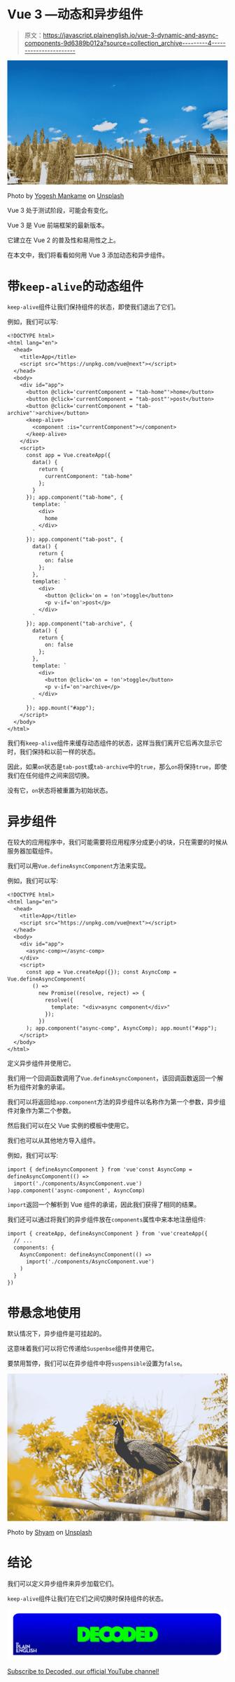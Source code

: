 # Vue 3 —动态和异步组件

> 原文：<https://javascript.plainenglish.io/vue-3-dynamic-and-async-components-9d6389b012a?source=collection_archive---------4----------------------->

![](img/9bf569b3ea2cbc61a92b40517f3df5f8.png)

Photo by [Yogesh Mankame](https://unsplash.com/@yogi198?utm_source=medium&utm_medium=referral) on [Unsplash](https://unsplash.com?utm_source=medium&utm_medium=referral)

Vue 3 处于测试阶段，可能会有变化。

Vue 3 是 Vue 前端框架的最新版本。

它建立在 Vue 2 的普及性和易用性之上。

在本文中，我们将看看如何用 Vue 3 添加动态和异步组件。

# 带`keep-alive`的动态组件

`keep-alive`组件让我们保持组件的状态，即使我们退出了它们。

例如，我们可以写:

```
<!DOCTYPE html>
<html lang="en">
  <head>
    <title>App</title>
    <script src="https://unpkg.com/vue@next"></script>
  </head>
  <body>
    <div id="app">
      <button @click='currentComponent = "tab-home"'>home</button>
      <button @click='currentComponent = "tab-post"'>post</button>
      <button @click='currentComponent = "tab-archive"'>archive</button>
      <keep-alive>
        <component :is="currentComponent"></component>
      </keep-alive>
    </div>
    <script>
      const app = Vue.createApp({
        data() {
          return {
            currentComponent: "tab-home"
          };
        }
      }); app.component("tab-home", {
        template: `
          <div>
            home
          </div>
        `
      }); app.component("tab-post", {
        data() {
          return {
            on: false
          };
        },
        template: `
          <div>
            <button @click='on = !on'>toggle</button>
            <p v-if='on'>post</p>
          </div>
        `
      }); app.component("tab-archive", {
        data() {
          return {
            on: false
          };
        },
        template: `
          <div>
            <button @click='on = !on'>toggle</button>
            <p v-if='on'>archive</p>
          </div>
        `
      }); app.mount("#app");
    </script>
  </body>
</html>
```

我们有`keep-alive`组件来缓存动态组件的状态，这样当我们离开它后再次显示它时，我们保持和以前一样的状态。

因此，如果`on`状态是`tab-post`或`tab-archive`中的`true`，那么`on`将保持`true`，即使我们在任何组件之间来回切换。

没有它，`on`状态将被重置为初始状态。

# 异步组件

在较大的应用程序中，我们可能需要将应用程序分成更小的块，只在需要的时候从服务器加载组件。

我们可以用`Vue.defineAsyncComponent`方法来实现。

例如，我们可以写:

```
<!DOCTYPE html>
<html lang="en">
  <head>
    <title>App</title>
    <script src="https://unpkg.com/vue@next"></script>
  </head>
  <body>
    <div id="app">
      <async-comp></async-comp>
    </div>
    <script>
      const app = Vue.createApp({}); const AsyncComp = Vue.defineAsyncComponent(
        () =>
          new Promise((resolve, reject) => {
            resolve({
              template: "<div>async component</div>"
            });
          })
      ); app.component("async-comp", AsyncComp); app.mount("#app");
    </script>
  </body>
</html>
```

定义异步组件并使用它。

我们用一个回调函数调用了`Vue.defineAsyncComponent`，该回调函数返回一个解析为组件对象的承诺。

我们可以将返回给`app.component`方法的异步组件以名称作为第一个参数，异步组件对象作为第二个参数。

然后我们可以在父 Vue 实例的模板中使用它。

我们也可以从其他地方导入组件。

例如，我们可以写:

```
import { defineAsyncComponent } from 'vue'const AsyncComp = defineAsyncComponent(() =>
  import('./components/AsyncComponent.vue')
)app.component('async-component', AsyncComp)
```

`import`返回一个解析到 Vue 组件的承诺，因此我们获得了相同的结果。

我们还可以通过将我们的异步组件放在`components`属性中来本地注册组件:

```
import { createApp, defineAsyncComponent } from 'vue'createApp({
  // ...
  components: {
    AsyncComponent: defineAsyncComponent(() =>
      import('./components/AsyncComponent.vue')
    )
  }
})
```

# 带悬念地使用

默认情况下，异步组件是可挂起的。

这意味着我们可以将它传递给`Suspenbse`组件并使用它。

要禁用暂停，我们可以在异步组件中将`suspensible`设置为`false`。

![](img/41ddba4da16abc87a28b83b5d5db468a.png)

Photo by [Shyam](https://unsplash.com/@thezenoeffect?utm_source=medium&utm_medium=referral) on [Unsplash](https://unsplash.com?utm_source=medium&utm_medium=referral)

# 结论

我们可以定义异步组件来异步加载它们。

`keep-alive`组件让我们在它们之间切换时保持组件的状态。

![](img/787be6c671be8d345dc786dad8729ce5.png)

[Subscribe to Decoded, our official YouTube channel!](https://www.youtube.com/channel/UCtipWUghju290NWcn8jhyAw)